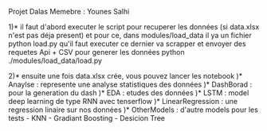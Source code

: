 Projet Dalas
Memebre : Younes Salhi

1)* il faut d'abord executer le script pour recuperer les données (si data.xlsx n'est pas déja present) et pour ce, dans modules/load_data il ya un fichier python load.py qu'il faut executer
ce dernier va scrapper et envoyer des requetes Api + CSV pour generer les données
	python ./modules/load_data/load.py

2)* ensuite une fois data.xlsx crée, vous pouvez lancer les notebook
	)* Anaylse : represente une analyse statistiques des données
	)* DashBorad : pour la generation du dash
	)* EDA : etudes des données
	)* LSTM : model deep learning de type RNN avec tenserflow
	)* LinearRegression : une regression linaire sur nos données
	)* OtherModels : d'autre models pour les tests 
						- KNN
						- Gradiant Boosting
						- Desicion Tree